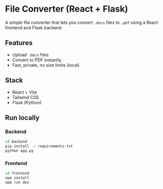 # File Converter (React + Flask)

A simple file converter that lets you convert `.docx` files to `.pdf` using a React frontend and Flask backend.

## Features
- Upload `.docx` files
- Convert to PDF instantly
- Fast, private, no size limits (local)

## Stack
- React + Vite
- Tailwind CSS
- Flask (Python)

## Run locally

### Backend
```bash
cd backend
pip install -r requirements.txt
python app.py
```

### Frontend
```bash
cd frontend
npm install
npm run dev
```